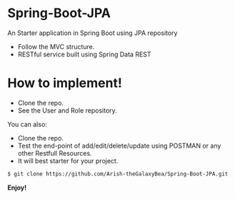 # Spring-Boot-JPA 
An Starter application in Spring Boot using JPA repository

  - Follow the MVC structure.
  - RESTful service built using Spring Data REST
  

# How to implement!

  - Clone the repo.
  - See the User and Role repository.

You can also:
  - Clone the repo.
  - Test the end-point of add/edit/delete/update using POSTMAN or any other Restfull Resources. 
  - It will best starter for your project.
  
```sh
$ git clone https://github.com/Arish-theGalaxyBea/Spring-Boot-JPA.git
```
**Enjoy!**


